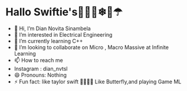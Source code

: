 # Hallo Swiftie's🎀🌷🌹❄🌈☂
- 👋 Hi, I’m Dian Novita Sinambela
- 👀 I’m interested in Electrical Engineering
- 🌱 I’m currently learning C++
- 💞️ I’m looking to collaborate on Micro , Macro Massive at Infinite Learning
- 📫 How to reach me
- Instagram : dian_nvtsl
- 😄 Pronouns: Nothing
- ⚡ Fun fact: like taylor swift 🎀💝💞💕
                Like Butterfly,and playing Game ML

<!---
diannvtsl/diannvtsl is a ✨ special ✨ repository because its `README.md` (this file) appears on your GitHub profile.
You can click the Preview link to take a look at your changes.
--->
